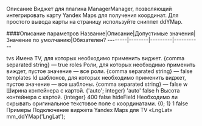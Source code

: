 Описание
Виджет для плагина ManagerManager, позволяющий интегрировать карту Yandex Maps для получения координат.
Для простого вывода карты на страницу используйте сниппет ddYMap.

####Описание параметров
Название|Описание|Допустимые значения|Значение по умолчанию|Обязателен?
--------|--------|---------|-----------

tvs	Имена TV, для которых необходимо применить виджет.	{comma separated string}	—	true
roles	Роли, для которых необходимо применить виждет, пустое значение — все роли.	{comma separated string}	—	false
templates	Id шаблонов, для которых необходимо применить виджет, пустое значение — все шаблоны.	{comma separated string}	—	false
w	Ширина контейнера с картой.	{'auto'; integer}	'auto'	false
h	Высота контейнера с картой.	{integer}	400	false
hideField	Необходимо ли скрывать оригинальное текстовое поле с координатами.	{0; 1}	1	false
Примеры
Подключение виджета Yandex Maps для TV «LngLat»
mm_ddYMap('LngLat');